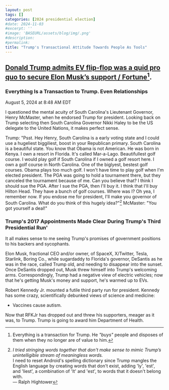 ```yaml
---
layout: post
tags: []
categories: [2024 presidential election]
#date: 2024-11-03 
#excerpt: ''
#image: 'BASEURL/assets/blog/img/.png'
#description:
#permalink:
title: "Trump's Transactional Attitude Towards People As Tools"
---
```



## [Donald Trump admits EV flip-flop was a quid pro quo to secure Elon Musk’s support / Fortune](https://fortune.com/2024/08/05/donald-trump-elon-musk-tesla-endorsement/)[^711]. 

### Everything Is a Transaction to Trump. Even Relationships

August 5, 2024 at 8:48 AM EDT

I questioned the mental acuity of South Carolina's Lieutenant Governor, Henry McMaster, when he endorsed Trump for president. Looking back on Trump selecting then South Carolina Governor Nikki Haley to be the US delegate to the United Nations, it makes perfect sense.

Trump: "Psst. Hey Henry, South Carolina is a early voting state and I could use a hugeliest  biggiliest, boost in your Republican primary. South Carolina is a beautiful state. You know that Obama is not American. He was born in Kenya. I own a resort in Florida. It's called Mar-a-Lago. Beautifullest golf course. I would play golf if South Carolina if I owned a golf resort here. I own a golf course in North Carolina. One of the biglyest,  bestest golf courses. Obama plays too much golf. I won't have time to play golf when I'm elected president. The PGA was going to hold a tournament there, but they canceled the tournament because of me. Can you believe that? I think I should sue the PGA. After I sue the PGA, then I'll buy it. I think that I'll buy Hilton Head. They have a bunch of golf courses. Where was I? Oh yea, I remember now. If you endose me for president, I'll make you governor of South Carolina. What do you think of this hugely idea?"[^712] McMaster: "You got yourself a deal!"

[^711]: Everything is a transaction for Trump. He *"buys"* people and disposes of them when they no longer are of value to him.
[^712]: *I tried stringing words together that don't make sense to mimic Trump’s unintelligible stream of meaningless words.* <br />I need to reset Android's spelling dictionary since Trump mangles  the English language by creating words that don't exist, adding 'ly', 'est', and 'liest', a combination of 'lt' and 'est', to words that it doesn't belong with.<br />— Ralph Hightower

### Trump's 2017 Appointments Made Clear During Trump's Third Presidential Run'

It all makes sense to me seeing Trump's promises of government positions to his backers and sycophants.

Elon Musk, fractional CEO and/or owner, of SpaceX, X/Twitter, Tesla, Starlink, Boring Co., while sugardaddy to Florida's governor, DeSantis as he was in the race, called Trump old, and needing to disappear into the sunset. Once DeSantis dropped out, Musk threw himself into Trump's welcoming arms. Correspondingly, Trump had a negative view of electric vehicles; now that he's getting Musk's money and support, he's warmed up to EVs.

Robert Kennedy Jr. mounted a futile third party run for president. Kennedy has some crazy, scientifically debunked views of science and medicine:

- Vaccines cause autism.

Now that RFKJr has dropped out and threw his supporters, meager as it was, to Trump. Trump is going to award him Department of Health.